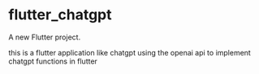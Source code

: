# flutter_chatgpt

A new Flutter project.

this is a flutter application like chatgpt using the openai api to implement chatgpt functions in flutter
